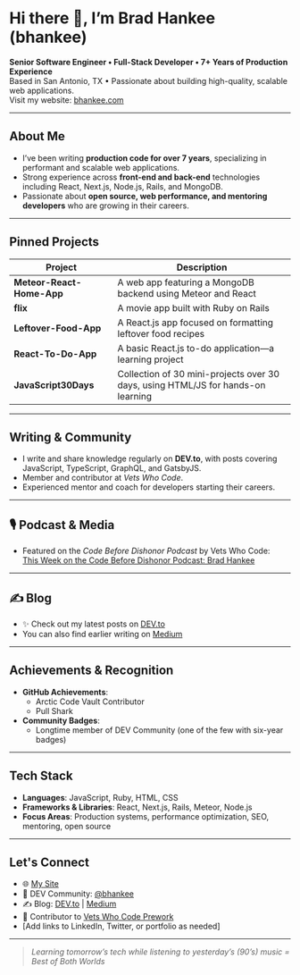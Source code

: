 # Hi there 👋, I’m Brad Hankee (bhankee)

**Senior Software Engineer • Full-Stack Developer • 7+ Years of Production Experience**  
Based in San Antonio, TX • Passionate about building high-quality, scalable web applications.  
Visit my website: [bhankee.com](https://www.bhankee.com)

---

##  About Me
- I’ve been writing **production code for over 7 years**, specializing in performant and scalable web applications.  
- Strong experience across **front-end and back-end** technologies including React, Next.js, Node.js, Rails, and MongoDB.  
- Passionate about **open source, web performance, and mentoring developers** who are growing in their careers.  

---

##  Pinned Projects
| Project | Description |
|--------|-------------|
| **Meteor-React-Home-App** | A web app featuring a MongoDB backend using Meteor and React |
| **flix** | A movie app built with Ruby on Rails |
| **Leftover-Food-App** | A React.js app focused on formatting leftover food recipes |
| **React-To-Do-App** | A basic React.js to-do application—a learning project |
| **JavaScript30Days** | Collection of 30 mini-projects over 30 days, using HTML/JS for hands-on learning |

---

##  Writing & Community
- I write and share knowledge regularly on **DEV.to**, with posts covering JavaScript, TypeScript, GraphQL, and GatsbyJS.  
- Member and contributor at *Vets Who Code*.  
- Experienced mentor and coach for developers starting their careers.  

---

## 🎙️ Podcast & Media
- Featured on the *Code Before Dishonor Podcast* by Vets Who Code:  
  [This Week on the Code Before Dishonor Podcast: Brad Hankee](https://medium.com/vets-who-code/this-week-on-the-code-before-dishonor-podcast-we-speak-to-brad-hankee-our-own-foodie-veteran-5ce47547b826)  

---

## ✍️ Blog
- ✨ Check out my latest posts on [DEV.to](https://dev.to/bhankee)  
- You can also find earlier writing on [Medium](https://medium.com/@brad.hankee)  

---

##  Achievements & Recognition
- **GitHub Achievements**:  
  - Arctic Code Vault Contributor  
  - Pull Shark  
- **Community Badges**:  
  - Longtime member of DEV Community (one of the few with six-year badges)

---

##  Tech Stack
- **Languages**: JavaScript, Ruby, HTML, CSS  
- **Frameworks & Libraries**: React, Next.js, Rails, Meteor, Node.js  
- **Focus Areas**: Production systems, performance optimization, SEO, mentoring, open source  

---

##  Let's Connect
- 🌐 [My Site](https://www.bhankee.com)  
- 💬 DEV Community: [@bhankee](https://dev.to/bhankee)  
- ✍️ Blog: [DEV.to](https://dev.to/bhankee) | [Medium](https://medium.com/@brad.hankee)  
- 🤝 Contributor to [Vets Who Code Prework](https://github.com/Vets-Who-Code/Prework)  
- [Add links to LinkedIn, Twitter, or portfolio as needed]

---

> *Learning tomorrow’s tech while listening to yesterday’s (90’s) music = Best of Both Worlds*
